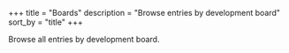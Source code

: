 +++
title = "Boards"
description = "Browse entries by development board"
sort_by = "title"
+++

Browse all entries by development board.

